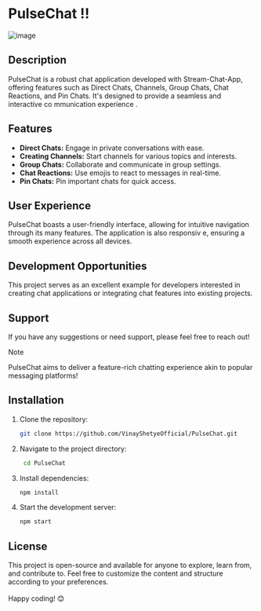  # PulseChat !!                 
                                                    
![image](https://github.com/VinayShetyeOfficial/PulseChat/assets/100470361/afbbf8a6-fdb6-42f3-b4e5-1f941298ceae)                                 
                         
## Description                   
PulseChat is a robust chat application developed with Stream-Chat-App, offering features  such as Direct Chats, Channels, Group Chats, Chat Reactions, and Pin Chats. It's designed to provide a seamless and interactive co mmunication experience .                
     
## Features                                  
- **Direct Chats:** Engage in private conversations with ease.            
- **Creating Channels:** Start channels for various topics and interests.          
- **Group Chats:** Collaborate and communicate in group settings.             
- **Chat Reactions:** Use emojis to react to messages in real-time.   
- **Pin Chats:** Pin important chats for quick access.      
   
## User Experience   
  
PulseChat boasts a user-friendly interface, allowing for intuitive navigation through its many features. The application is also responsiv e, ensuring a smooth experience across all devices.

## Development Opportunities
 
This project serves as an excellent example for developers interested in creating chat applications or integrating chat features into existing projects.

## Support

If you have any suggestions or need support, please feel free to reach out!

> [!NOTE]
> PulseChat aims to deliver a feature-rich chatting experience akin to popular messaging platforms!

## Installation
1. Clone the repository:
   ```bash
   git clone https://github.com/VinayShetyeOfficial/PulseChat.git
   ```

2. Navigate to the project directory:
   ```bash
    cd PulseChat
   ```
   
3. Install dependencies:
   ```bash
   npm install 
   ```

4. Start the development server:
   ```bash
   npm start
   ```

## License
This project is open-source and available for anyone to explore, learn from, and contribute to.
Feel free to customize the content and structure according to your preferences. <br><br> Happy coding! 😊

